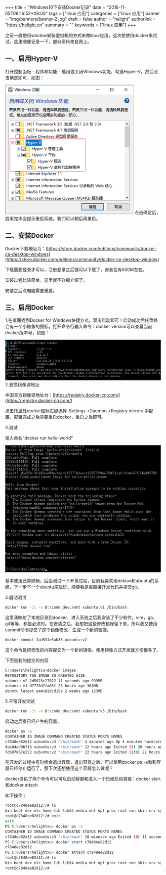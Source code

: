 +++
title = "Windows10下安装Docker记录"
date = "2018-11-05T08:16:52+08:00"
tags = ["linux 应用"]
categories = ["linux 应用"]
banner = "img/banners/banner-2.jpg"
draft = false
author = "helight"
authorlink = "https://helight.cn"
summary = ""
keywords = ["linux 应用"]
+++

之前一直使用window安装虚拟机的方式来做linux应用，这次想使用docker来试试，这里顺便记录一下，部分资料来自网上。
## 一、启用Hyper-V

打开控制面板 - 程序和功能 - 启用或关闭Windows功能，勾选Hyper-V，然后点击确定即可，如图：
<!--more-->
![](../../imgs/2018/11/201802289119_6051.png)
点击确定后，启用完毕会提示重启系统，我们可以稍后再重启。

## 二、安装Docker

Docker下载地址为：[https://store.docker.com/editions/community/docker-ce-desktop-windows](https://store.docker.com/editions/community/docker-ce-desktop-window)

下载需要登录才可以，注册登录之后就可以下载了，安装包有500M左右。

安装过程比较简单，这里就不详细介绍了。

安装之后点电脑需要重启。

## 三、启用Docker

1.在桌面找到Docker for Windows快捷方式，双击启动即可！启动成功后托盘处会有一个小鲸鱼的图标。打开命令行输入命令：docker version可以查看当前docker版本号，如图：

![](../../imgs/2018/11/15411548301553.png)
2.更换镜像源地址

中国官方镜像源地址为：[https://registry.docker-cn.com/](https://registry.docker-cn.com/)

点击托盘处docker图标右键选择-Settings->Daemon->Registry mirrors 中配置，配置完成之后需要重启docker，重启之后即可。

3.测试

输入命名“docker run hello-world”


![](../../imgs/2018/11/15414036531553.png)

基本使用还算顺畅，后面测试一下开发过程，目前我喜欢用debian和ubuntu的系统，下一步下一个ubuntu来玩玩，顺便看是否直接开发代码并提交git。

4.启动测试
```sh
docker run -it -v D:\code_dev:/mnt xubuntu:v1 /bin/bash
```
这里我映射了本地目录到docker，进入系统之后我安装了不少软件，vim，go，git等等，都是必须的。在安装之后，我想把这些修改都保留下来，所以我又使用commit命令提交了这个镜像修改，生成一个新的镜像。
```sh
docker commit 1ad531e5ab33 xubuntu:v2
```
这个命令是把修改的内容提交为一个新的镜像。使用镜像方式开发就方便很多了。

下面是我的提交的内容
```sh
C:\Users\helightxu>docker images
REPOSITORY TAG IMAGE ID CREATED SIZE
xubuntu v2 2d5023c27812 11 seconds ago 999MB
xubuntu v1 d7778d7fa65f 25 hours ago 383MB
ubuntu latest ea4c82dcd15a 2 weeks ago 123MB

```
5.平常开发测试
```sh
docker run -it -v D:\code_dev:/mnt xubuntu:v3 /bin/bash
```
启动之后看已经产生的容器，
```sh
docker ps -a
CONTAINER ID IMAGE COMMAND CREATED STATUS PORTS NAMES
c7848ee82d12 xubuntu:v3 "/bin/bash" 4 minutes ago Up 4 minutes hardcore_clarke
9ae04ad06f13 xubuntu:v3 "/bin/bash" 22 hours ago Exited (2) 20 hours ago naughty_saha
7db87867e252 xubuntu:v2 "/bin/bash" 22 hours ago Exited (130) 22 hours ago focused_babbage
```
在开发的过程中有时候会退出容器，退出容器之后，可以使用docker ps -a看到容器已经停止运行了，那下次还想使用这个容器怎么做呢？

docker提供了两个命令可以可以启动容器和进入一个已经启动容器：docker start和docker attach

如下操作：
```sh
root@c7848ee82d12:/# ls
bin boot dev etc home lib lib64 media mnt opt proc root run sbin srv sys tmp usr var
root@c7848ee82d12:/# exit
exit
PS C:\Users\helightxu> docker ps -a
CONTAINER ID IMAGE COMMAND CREATED STATUS PORTS NAMES
c7848ee82d12 xubuntu:v3 "/bin/bash" 10 minutes ago Exited (0) 11 seconds ago hardcore_clarke
PS C:\Users\helightxu> docker start c7848ee82d12
c7848ee82d12
PS C:\Users\helightxu> docker attach c7848ee82d12
root@c7848ee82d12:/# ls
bin boot dev etc home lib lib64 media mnt opt proc root run sbin srv sys tmp usr var
root@c7848ee82d12:/#
```
